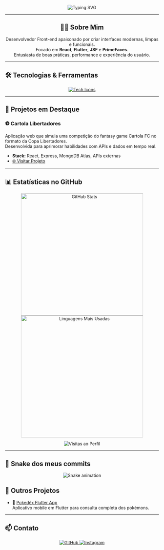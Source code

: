 <p align="center">
  <img src="https://readme-typing-svg.herokuapp.com?font=Fira+Code&weight=600&pause=1000&color=36BCF7&center=true&vCenter=true&width=600&lines=Olá,+eu+sou+Amaro+Miranda!;Desenvolvedor+Front-end;React+%7C+Flutter+%7C+JSF+%7C+PrimeFaces" alt="Typing SVG" />
</p>

---

<div align="center">

  <h2>👨‍💻 Sobre Mim</h2>

  Desenvolvedor Front-end apaixonado por criar interfaces modernas, limpas e funcionais.  
  Focado em **React**, **Flutter**, **JSF** e **PrimeFaces**.  
  Entusiasta de boas práticas, performance e experiência do usuário.  

</div>

---

## 🛠️ Tecnologias & Ferramentas

<p align="center">
  <a href="https://skillicons.dev">
    <img src="https://skillicons.dev/icons?i=html,css,js,react,flutter,bootstrap,git,primefaces,jsf" alt="Tech Icons" />
  </a>
</p>

---

## 🚀 Projetos em Destaque

### ⚽ Cartola Libertadores  
Aplicação web que simula uma competição do fantasy game Cartola FC no formato da Copa Libertadores.  
Desenvolvida para aprimorar habilidades com APIs e dados em tempo real.

- **Stack:** React, Express, MongoDB Atlas, APIs externas  
- [🌐 Visitar Projeto](https://cartola-libertadors.onrender.com/)

---

## 📊 Estatísticas no GitHub

<div align="center">
  <img src="https://github-readme-stats.vercel.app/api?username=AmaroMiranda&show_icons=true&theme=dracula&include_all_commits=true&count_private=true" alt="GitHub Stats" width="400" />
  <img src="https://github-readme-stats.vercel.app/api/top-langs/?username=AmaroMiranda&layout=compact&langs_count=7&theme=dracula" alt="Linguagens Mais Usadas" width="400" />
</div>

<div align="center" style="margin-top: 12px;">
  <img src="https://visit-counter.vercel.app/counter.png?page=https%3A%2F%2Fgithub.com%2FAmaroMiranda&s=44&c=f34b7d&bg=00000000&no=2&ff=digii&tb=Visitas+&ta=" alt="Visitas ao Perfil" />
</div>

---

## 🐍 Snake dos meus commits

<p align="center">
  <img src="https://github.com/AmaroMiranda/AmaroMiranda/blob/output/github-contribution-grid-snake.svg" alt="Snake animation" />
</p>


## 💼 Outros Projetos

- 🎲 [Pokedéx Flutter App](https://github.com/AmaroMiranda/pokedex-app-flutter)  
  Aplicativo mobile em Flutter para consulta completa dos pokémons.

---

## 📫 Contato

<p align="center">
  <a href="https://github.com/AmaroMiranda" target="_blank" rel="noopener noreferrer">
    <img src="https://img.shields.io/badge/GitHub-181717?style=for-the-badge&logo=github&logoColor=white" alt="GitHub" />
  </a>
  <a href="https://www.instagram.com/amaro_miranda1/" target="_blank" rel="noopener noreferrer">
    <img src="https://img.shields.io/badge/Instagram-E4405F?style=for-the-badge&logo=instagram&logoColor=white" alt="Instagram" />
  </a>
</p>
